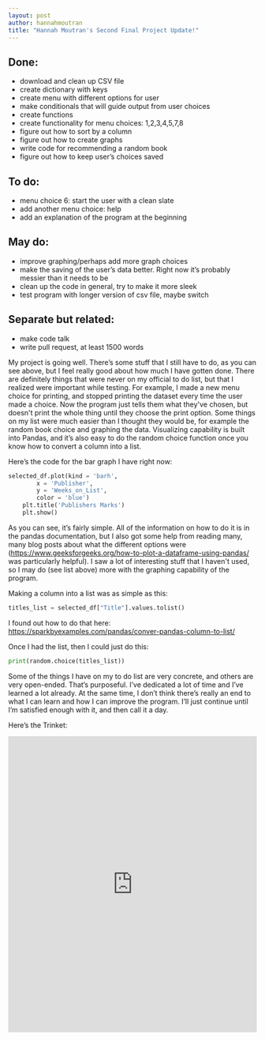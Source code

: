 ```yaml
---
layout: post
author: hannahmoutran
title: "Hannah Moutran's Second Final Project Update!"
---
```


## Done: 
- download and clean up CSV file 
- create dictionary with keys 
- create menu with different options for user 
- make conditionals that will guide output from user choices 
- create functions 
- create functionality for menu choices: 1,2,3,4,5,7,8
- figure out how to sort by a column 
- figure out how to create graphs
- write code for recommending a random book 
- figure out how to keep user’s choices saved 

## To do: 
- menu choice 6: start the user with a clean slate 
- add another menu choice: help
- add an explanation of the program at the beginning

## May do:
- improve graphing/perhaps add more graph choices 
- make the saving of the user’s data better.  Right now it’s probably messier than it needs to be  
- clean up the code in general, try to make it more sleek 
- test program with longer version of csv file, maybe switch

## Separate but related: 
- make code talk 
- write pull request, at least 1500 words 

My project is going well.  There’s some stuff that I still have to do, as you can see above, but I feel really good about how much I have gotten done. There are definitely things that were never on my official to do list, but that I realized were important while testing.  For example, I made a new menu choice for printing, and stopped printing the dataset every time the user made a choice.  Now the program just tells them what they've chosen, but doesn't print the whole thing until they choose the print option. Some things on my list were much easier than I thought they would be, for example the random book choice and graphing the data.  Visualizing capability is built into Pandas, and it’s also easy to do the random choice function once you know how to convert a column into a list.  

Here’s the code for the bar graph I have right now: 

```python
selected_df.plot(kind = 'barh',
        x = 'Publisher',
        y = 'Weeks_on_List',
        color = 'blue')
    plt.title('Publishers Marks')
    plt.show()
```
As you can see, it’s fairly simple.  All of the information on how to do it is in the pandas documentation, but I also got some help from reading many, many blog posts about what the different options were (https://www.geeksforgeeks.org/how-to-plot-a-dataframe-using-pandas/ was particularly helpful).  I saw a lot of interesting stuff that I haven't used, so I may do (see list above) more with the graphing capability of the program.  

Making a column into a list was as simple as this: 
```python
titles_list = selected_df["Title"].values.tolist()
```
I found out how to do that here: https://sparkbyexamples.com/pandas/conver-pandas-column-to-list/

Once I had the list, then I could just do this:
```python
print(random.choice(titles_list))
```

Some of the things I have on my to do list are very concrete, and others are very open-ended.  That’s purposeful.  I’ve dedicated a lot of time and I’ve learned a lot already.  At the same time, I don’t think there’s really an end to what I can learn and how I can improve the program.   I’ll just continue until I’m satisfied enough with it, and then call it a day.  

Here’s the Trinket: 
<iframe src="https://trinket.io/embed/python3/de1cca0efc" width="100%" height="600" frameborder="0" marginwidth="0" marginheight="0" allowfullscreen></iframe>

